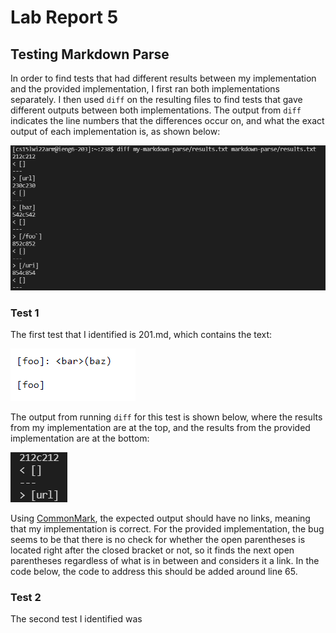 # Lab Report 5
## Testing Markdown Parse

In order to find tests that had different results between my implementation and the provided implementation, I first ran both implementations separately. I then used `diff` on the resulting files to find tests that gave different outputs between both implementations. The output from `diff` indicates the line numbers that the differences occur on, and what the exact output of each implementation is, as shown below: 

![diff-run](diff-run.png)

### Test 1
The first test that I identified is 201.md, which contains the text:

![first](test-1.png)

The output from running `diff` for this test is shown below, where the results from my implementation are at the top, and the results from the provided implementation are at the bottom: 

![output1](1-out.png)

Using [CommonMark](https://spec.commonmark.org/dingus/), the expected output should have no links, meaning that my implementation is correct. For the provided implementation, the bug seems to be that there is no check for whether the open parentheses is located right after the closed bracket or not, so it finds the next open parentheses regardless of what is in between and considers it a link. In the code below, the code to address this should be added around line 65. 

### Test 2
The second test I identified was 